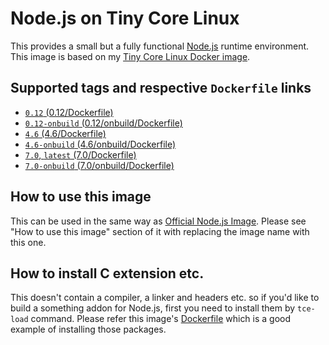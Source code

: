 Node.js on Tiny Core Linux
=========================

This provides a small but a fully functional [Node.js](https://nodejs.org/) runtime environment. This image is based on my [Tiny Core Linux Docker image](https://hub.docker.com/r/tatsushid/tinycore/).

## Supported tags and respective `Dockerfile` links

- [`0.12` (0.12/Dockerfile)](https://github.com/tatsushid/docker-tinycore-node/blob/master/0.12/Dockerfile)
- [`0.12-onbuild` (0.12/onbuild/Dockerfile)](https://github.com/tatsushid/docker-tinycore-node/blob/master/0.12/onbuild/Dockerfile)
- [`4.6` (4.6/Dockerfile)](https://github.com/tatsushid/docker-tinycore-node/blob/master/4.6/Dockerfile)
- [`4.6-onbuild` (4.6/onbuild/Dockerfile)](https://github.com/tatsushid/docker-tinycore-node/blob/master/4.6/onbuild/Dockerfile)
- [`7.0`, `latest` (7.0/Dockerfile)][Latest Dockerfile]
- [`7.0-onbuild` (7.0/onbuild/Dockerfile)](https://github.com/tatsushid/docker-tinycore-node/blob/master/7.0/onbuild/Dockerfile)

## How to use this image

This can be used in the same way as [Official Node.js Image](https://hub.docker.com/_/node/). Please see "How to use this image" section of it with replacing the image name with this one.

## How to install C extension etc.

This doesn't contain a compiler, a linker and headers etc. so if you'd like to build a something addon for Node.js, first you need to install them by `tce-load` command. Please refer this image's [Dockerfile][Latest Dockerfile] which is a good example of installing those packages.

[Latest Dockerfile]: https://github.com/tatsushid/docker-tinycore-node/blob/master/7.0/Dockerfile
